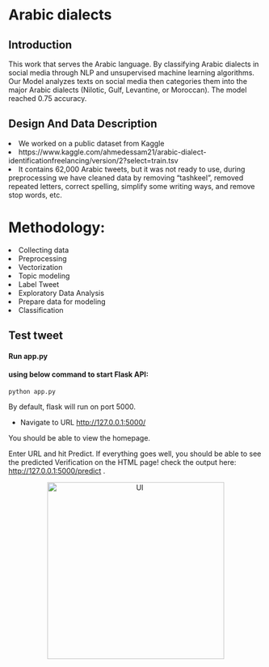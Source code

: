 # Arabic dialects

## Introduction
This work that serves the Arabic language. By classifying Arabic dialects in social media through NLP and unsupervised machine learning algorithms. Our Model analyzes texts on social media then categories them into the major Arabic dialects (Nilotic, Gulf, Levantine, or Moroccan). The model reached 0.75 accuracy.

## Design And Data Description
<li> We worked on a public dataset from Kaggle </li>
<li>https://www.kaggle.com/ahmedessam21/arabic-dialect-identificationfreelancing/version/2?select=train.tsv </li>
<li>It contains 62,000 Arabic tweets, but it was not ready to use, during preprocessing we have cleaned data by removing “tashkeel”, removed repeated letters, correct spelling, simplify some writing ways, and remove stop words, etc.</li>

# Methodology:
<li> Collecting data </li>
<li> Preprocessing </li>
<li> Vectorization </li>
<li> Topic modeling </li>
<li> Label Tweet </li>
<li> Exploratory Data Analysis </li>
<li> Prepare data for modeling </li>
<li> Classification </li>

## Test tweet
#### Run app.py 

#### using below command to start Flask API:
```python app.py```

By default, flask will run on port 5000.

- Navigate to URL http://127.0.0.1:5000/

You should be able to view the homepage.

Enter URL  and hit Predict.
If everything goes well, you should be able to see the predicted Verification on the HTML page! check the output here: http://127.0.0.1:5000/predict .

<p align="center">
  <img src="ui.png" width="350" title="UI">
</p>
